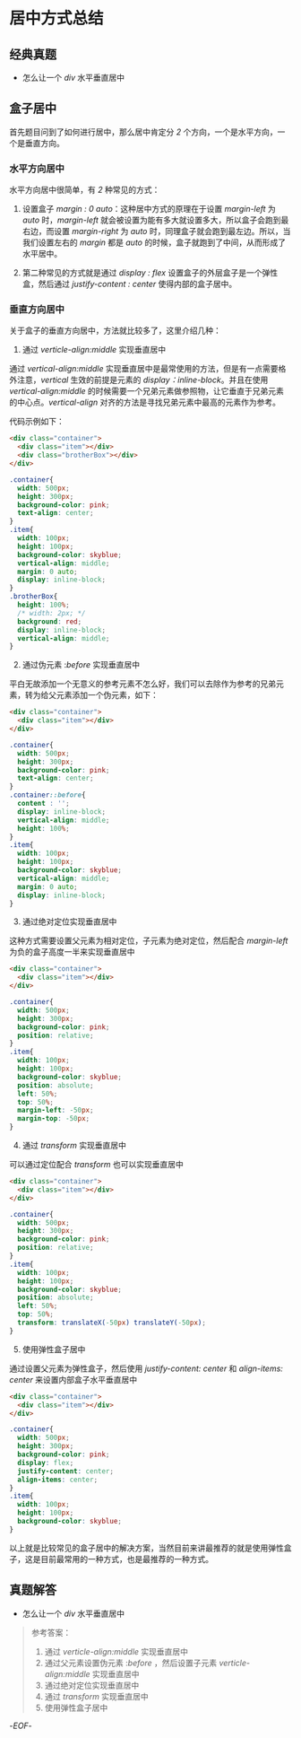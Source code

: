 # 居中方式总结



## 经典真题



- 怎么让一个 *div* 水平垂直居中



## 盒子居中



首先题目问到了如何进行居中，那么居中肯定分 *2* 个方向，一个是水平方向，一个是垂直方向。



### 水平方向居中



水平方向居中很简单，有 *2* 种常见的方式：



1. 设置盒子 *margin : 0 auto*：这种居中方式的原理在于设置 *margin-left* 为 *auto* 时，*margin-left* 就会被设置为能有多大就设置多大，所以盒子会跑到最右边，而设置 *margin-right* 为 *auto* 时，同理盒子就会跑到最左边。所以，当我们设置左右的 *margin* 都是 *auto* 的时候，盒子就跑到了中间，从而形成了水平居中。



2. 第二种常见的方式就是通过 *display : flex* 设置盒子的外层盒子是一个弹性盒，然后通过 *justify-content : center* 使得内部的盒子居中。



### 垂直方向居中



关于盒子的垂直方向居中，方法就比较多了，这里介绍几种：



1. 通过 *verticle-align:middle* 实现垂直居中

通过 *vertical-align:middle* 实现垂直居中是最常使用的方法，但是有一点需要格外注意，*vertical* 生效的前提是元素的 *display：inline-block*。并且在使用 *vertical-align:middle* 的时候需要一个兄弟元素做参照物，让它垂直于兄弟元素的中心点。*vertical-align* 对齐的方法是寻找兄弟元素中最高的元素作为参考。



代码示例如下：

```html
<div class="container">
  <div class="item"></div>
  <div class="brotherBox"></div>
</div>
```

```css
.container{
  width: 500px;
  height: 300px;
  background-color: pink;
  text-align: center;
}
.item{
  width: 100px;
  height: 100px;
  background-color: skyblue;
  vertical-align: middle;
  margin: 0 auto;
  display: inline-block;
}
.brotherBox{
  height: 100%;
  /* width: 2px; */
  background: red;
  display: inline-block;
  vertical-align: middle;
}
```



2. 通过伪元素 :*before* 实现垂直居中

平白无故添加一个无意义的参考元素不怎么好，我们可以去除作为参考的兄弟元素，转为给父元素添加一个伪元素，如下：

```html
<div class="container">
  <div class="item"></div>
</div>
```

```css
.container{
  width: 500px;
  height: 300px;
  background-color: pink;
  text-align: center;
}
.container::before{
  content : '';
  display: inline-block;
  vertical-align: middle;
  height: 100%;
}
.item{
  width: 100px;
  height: 100px;
  background-color: skyblue;
  vertical-align: middle;
  margin: 0 auto;
  display: inline-block;
}
```



3. 通过绝对定位实现垂直居中

这种方式需要设置父元素为相对定位，子元素为绝对定位，然后配合 *margin-left* 为负的盒子高度一半来实现垂直居中

```html
<div class="container">
  <div class="item"></div>
</div>
```

```css
.container{
  width: 500px;
  height: 300px;
  background-color: pink;
  position: relative;
}
.item{
  width: 100px;
  height: 100px;
  background-color: skyblue;
  position: absolute;
  left: 50%;
  top: 50%;
  margin-left: -50px;
  margin-top: -50px;
}
```



4. 通过 *transform* 实现垂直居中

可以通过定位配合 *transform* 也可以实现垂直居中

```html
<div class="container">
  <div class="item"></div>
</div>
```

```css
.container{
  width: 500px;
  height: 300px;
  background-color: pink;
  position: relative;
}
.item{
  width: 100px;
  height: 100px;
  background-color: skyblue;
  position: absolute;
  left: 50%;
  top: 50%;
  transform: translateX(-50px) translateY(-50px);
}
```



5. 使用弹性盒子居中

通过设置父元素为弹性盒子，然后使用 *justify-content: center* 和 *align-items: center* 来设置内部盒子水平垂直居中

```html
<div class="container">
  <div class="item"></div>
</div>
```

```css
.container{
  width: 500px;
  height: 300px;
  background-color: pink;
  display: flex;
  justify-content: center;
  align-items: center;
}
.item{
  width: 100px;
  height: 100px;
  background-color: skyblue;
}
```



以上就是比较常见的盒子居中的解决方案，当然目前来讲最推荐的就是使用弹性盒子，这是目前最常用的一种方式，也是最推荐的一种方式。



## 真题解答



- 怎么让一个 *div* 水平垂直居中

> 参考答案：
>
> 1. 通过 *verticle-align:middle* 实现垂直居中
> 2. 通过父元素设置伪元素 :*before* ，然后设置子元素  *verticle-align:middle* 实现垂直居中
> 3. 通过绝对定位实现垂直居中
> 4. 通过 *transform* 实现垂直居中
> 5. 使用弹性盒子居中



-*EOF*-

